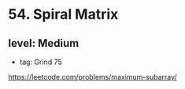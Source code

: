 # 54. Spiral Matrix
## level: Medium

- tag: Grind 75

https://leetcode.com/problems/maximum-subarray/
